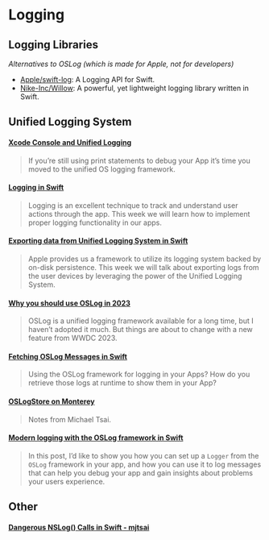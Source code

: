 # Logging

## Logging Libraries

*Alternatives to OSLog (which is made for Apple, not for developers)*

- [Apple/swift-log](https://github.com/apple/swift-log): A Logging API for Swift.
- [Nike-Inc/Willow](https://github.com/Nike-Inc/Willow): A powerful, yet lightweight logging library written in Swift.

## Unified Logging System

#### [Xcode Console and Unified Logging](https://useyourloaf.com/blog/xcode-console-and-unified-logging/)

> If you’re still using print statements to debug your App it’s time you moved to the unified OS logging framework.

#### [Logging in Swift](https://swiftwithmajid.com/2022/04/06/logging-in-swift/)

> Logging is an excellent technique to track and understand user actions through the app. This week we will learn how to implement proper logging functionality in our apps.

#### [Exporting data from Unified Logging System in Swift](https://swiftwithmajid.com/2022/04/19/exporting-data-from-unified-logging-system-in-swift/)

> Apple provides us a framework to utilize its logging system backed by on-disk persistence. This week we will talk about exporting logs from the user devices by leveraging the power of the Unified Logging System.

#### [Why you should use OSLog in 2023](https://samwize.com/2023/07/25/why-you-should-use-oslog-in-2023/)

> OSLog is a unified logging framework available for a long time, but I haven’t adopted it much. But things are about to change with a new feature from WWDC 2023.

#### [Fetching OSLog Messages in Swift](https://useyourloaf.com/blog/fetching-oslog-messages-in-swift/)

> Using the OSLog framework for logging in your Apps? How do you retrieve those logs at runtime to show them in your App?

#### [OSLogStore on Monterey](https://mjtsai.com/blog/2021/12/10/oslogstore-on-monterey/)

> Notes from Michael Tsai.

#### [Modern logging with the OSLog framework in Swift](https://www.donnywals.com/modern-logging-with-the-oslog-framework-in-swift/)

> In this post, I’d like to show you how you can set up a `Logger` from the `OSLog` framework in your app, and how you can use it to log messages that can help you debug your app and gain insights about problems your users experience.

## Other

#### [Dangerous NSLog() Calls in Swift - mjtsai](https://mjtsai.com/blog/2021/11/02/dangerous-nslog-calls-in-swift/)
